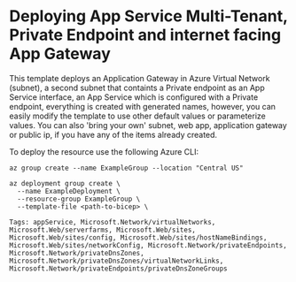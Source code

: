 # Deploying App Service Multi-Tenant, Private Endpoint and internet facing App Gateway

This template deploys an Application Gateway in Azure Virtual Network (subnet), a second subnet that containts a Private endpoint as an App Service interface, an App Service which is configured with a Private endpoint, everything is created with generated names, however, you can easily modify the template to use other default values or parameterize values. You can also 'bring your own' subnet, web app, application gateway or public ip, if you have any of the items already created.

To deploy the resource use the following Azure CLI:

```
az group create --name ExampleGroup --location "Central US"

az deployment group create \
  --name ExampleDeployment \
  --resource-group ExampleGroup \
  --template-file <path-to-bicep> \
```



`Tags: appService, Microsoft.Network/virtualNetworks, Microsoft.Web/serverfarms, Microsoft.Web/sites, Microsoft.Web/sites/config, Microsoft.Web/sites/hostNameBindings, Microsoft.Web/sites/networkConfig, Microsoft.Network/privateEndpoints, Microsoft.Network/privateDnsZones, Microsoft.Network/privateDnsZones/virtualNetworkLinks, Microsoft.Network/privateEndpoints/privateDnsZoneGroups`